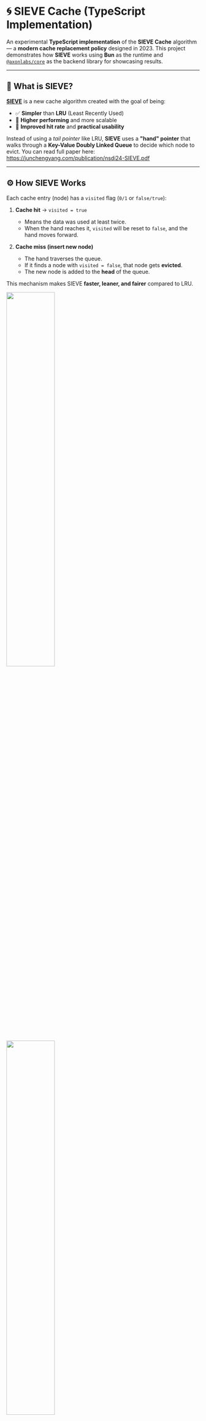 # 🌀 SIEVE Cache (TypeScript Implementation)

An experimental **TypeScript implementation** of the **SIEVE Cache** algorithm — a **modern cache replacement policy** designed in 2023.
This project demonstrates how **SIEVE** works using **Bun** as the runtime and [`@axonlabs/core`](https://github.com/AxonJsLabs/AxonJs) as the backend library for showcasing results.

---

## 📖 What is SIEVE?

**[SIEVE](https://junchengyang.com/publication/nsdi24-SIEVE.pdf)** is a new cache algorithm created with the goal of being:

* ✅ **Simpler** than **LRU** (Least Recently Used)
* 🚀 **Higher performing** and more scalable
* 🎯 **Improved hit rate** and **practical usability**

Instead of using a *tail pointer* like LRU, **SIEVE** uses a **"hand" pointer** that walks through a **Key-Value Doubly Linked Queue** to decide which node to evict.
You can read full paper here: 
https://junchengyang.com/publication/nsdi24-SIEVE.pdf

---

## ⚙️ How SIEVE Works

Each cache entry (node) has a `visited` flag (`0/1` or `false/true`):

1. **Cache hit** → `visited = true`

   * Means the data was used at least twice.
   * When the hand reaches it, `visited` will be reset to `false`, and the hand moves forward.

2. **Cache miss (insert new node)**

   * The hand traverses the queue.
   * If it finds a node with `visited = false`, that node gets **evicted**.
   * The new node is added to the **head** of the queue.

This mechanism makes SIEVE **faster, leaner, and fairer** compared to LRU.

<img width="50%" src="https://cachemon.github.io/SIEVE-website/blog/assets/sieve/sieve_diagram_animation.gif" />
<br>
<img width="50%" src="https://cachemon.github.io/SIEVE-website/blog/assets/sieve/sieve-diagram.png" />
<br>
<img width="50%" src="https://cachemon.github.io/SIEVE-website/blog/assets/sieve/efficiency-large.png" />
<br>
<img width="50%" src="https://cachemon.github.io/SIEVE-website/blog/assets/sieve/sieve_queue_all_large.svg" />

---

## 🛠️ Tech Stack

* **Language:** [TypeScript](https://www.typescriptlang.org/)
* **Runtime:** [Bun](https://bun.sh/)
* **Backend:** [@axonlabs/core](https://github.com/AxonJsLabs/AxonJs)

---

## 📦 Installation

```bash
# clone the repo
git clone https://github.com/Mr-MKZ/Sieve-Cache.git
cd Sieve-Cache

# install dependencies
bun install
```

---

## 🚀 Usage

```ts
import { SieveCache } from "./Sieve.ts";

// Create a cache with capacity 3
const cache = new SieveCache<number>(3);

cache.set("a", 1);
cache.set("b", 2);
cache.set("c", 3);

console.log(cache.get("a")); // hit → 1
cache.set("d", 4);           // eviction triggered by SIEVE
```

Run with Bun:

```bash
bun run src/index.ts
or
bun start
```

---

## 📊 Example with @axonlabs/core

This project includes integration with `@axonlabs/core` to **benchmark and observe SIEVE behavior** in a backend context.

[Sample Usage](./src/index.ts)

---

## 🔬 Comparison: LRU vs SIEVE

| Feature                | LRU                      | SIEVE                       |
| ---------------------- | ------------------------ | --------------------------- |
| Eviction strategy      | Remove tail node         | Remove first unvisited node |
| Tracking overhead      | Needs full order updates | Simple `visited` bit        |
| Simplicity             | Moderate                 | High                        |
| Hit rate (benchmarked) | Good                     | Often better                |
| Real-world efficiency  | Well-known but aging     | New, promising              |

---

## 📜 License

MIT © 2025 — Built with ❤️ using **TypeScript + Bun + AxonJs**
